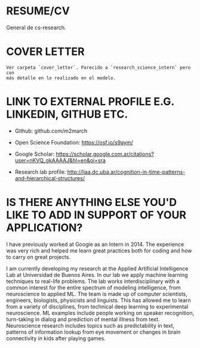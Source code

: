 # RESUME/CV

General de cs-research.

# COVER LETTER

    Ver carpeta `cover_letter`. Parecido a `research_science_intern` pero con
    más detalle en lo realizado en el modelo.

# LINK TO EXTERNAL PROFILE E.G. LINKEDIN, GITHUB ETC.

* Github:
github.com/m2march

* Open Science Foundation:
https://osf.io/s9aym/

* Google Scholar:
https://scholar.google.com.ar/citations?user=nKVQ_gkAAAAJ&hl=en&oi=sra

* Research lab profile:
http://liaa.dc.uba.ar/cognition-in-time-patterns-and-hierarchical-structures/

# IS THERE ANYTHING ELSE YOU'D LIKE TO ADD IN SUPPORT OF YOUR APPLICATION?

I have previously worked at Google as an Intern in 2014. The experience was
very rich and helped me learn great practices both for coding and how to carry
on great projects.

I am currently developing my research at the Applied Artificial Intelligence
Lab at Universidad de Buenos Aires. In our lab we apply machine learning
techniques to real-life problems. The lab works interdisciplinary with a
common interest for the entire spectrum of modeling intelligence, from
neuroscience to applied ML. The team is made up of computer scientists,
engineers, biologists, physicists and linguists. This has allowed me to learn
from a variety of disciplines, from technical deep learning to experimental
neuroscience. ML examples include people working on speaker recognition,
turn-taking in dialog and prediction of mental illness from text. Neuroscience
research includes topics such as predictability in text, patterns of
information lookup from eye movement or changes in brain connectivity in kids
after playing games.

